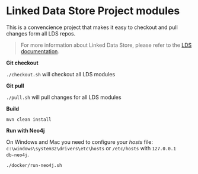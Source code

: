 # Linked Data Store Project modules

This is a convencience project that makes it easy to checkout and pull changes form all LDS repos.

> For more information about Linked Data Store, please refer to the [LDS documentation](https://github.com/statisticsnorway/linked-data-store-documentation).


**Git checkout**

`./checkout.sh` will checkout all LDS modules

**Git pull**

`./pull.sh` will pull changes for all LDS modules

**Build**

`mvn clean install`

**Run with Neo4j**

On Windows and Mac you need to configure your *hosts* file: `c:\windows\system32\drivers\etc\hosts` or `/etc/hosts` with `127.0.0.1    db-neo4j`.

`./docker/run-neo4j.sh`
